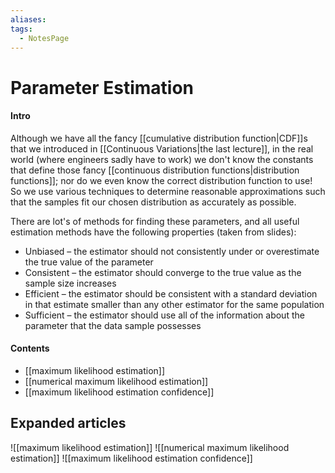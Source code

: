 ```yaml
---
aliases: 
tags:
  - NotesPage
---
```


# Parameter Estimation

#### Intro
Although we have all the fancy [[cumulative distribution function|CDF]]s that we introduced in [[Continuous Variations|the last lecture]], in the real world (where engineers sadly have to work) we don't know the constants that define those fancy [[continuous distribution functions|distribution functions]]; nor do we even know the correct distribution function to use! So we use various techniques to determine reasonable approximations such that the samples fit our chosen distribution as accurately as possible.

There are lot's of methods for finding these parameters, and all useful estimation methods have the following properties (taken from slides):
- Unbiased – the estimator should not consistently under or overestimate the true value of the parameter
- Consistent – the estimator should converge to the true value as the sample size increases
- Efficient – the estimator should be consistent with a standard deviation in that estimate smaller than any other estimator for the same population
- Sufficient – the estimator should use all of the information about the parameter that the data sample possesses

#### Contents

- [[maximum likelihood estimation]]
- [[numerical maximum likelihood estimation]]
- [[maximum likelihood estimation confidence]]
## Expanded articles
![[maximum likelihood estimation]]
![[numerical maximum likelihood estimation]]
![[maximum likelihood estimation confidence]]
